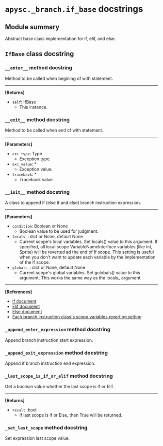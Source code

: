 # `apysc._branch.if_base` docstrings

## Module summary

Abstract base class implementation for if, elif, and else.

## `IfBase` class docstring

### `__enter__` method docstring

Method to be called when begining of with statement.<hr>

**[Returns]**

- `self`: IfBase
  - This instance.

### `__exit__` method docstring

Method to be called when end of with statement.<hr>

**[Parameters]**

- `exc_type`: Type
  - Exception type.
- `exc_value`: *
  - Exception value.
- `traceback`: *
  - Traceback value.

### `__init__` method docstring

A class to append if (else if and else) branch instruction expression.<hr>

**[Parameters]**

- `condition`: Boolean or None
  - Boolean value to be used for judgment.
- `locals_`: dict or None, default None
  - Current scope's local variables. Set locals() value to this argument. If specified, all local scope VariableNameInterface variables (like Int, Sprite) will be reverted ad the end of If scope. This setting is useful when you don't want to update each variable by the implementation of the If scope.
- `globals_`: dict or None, default None
  - Current scope's global variables. Set golobals() value to this argument. This works the same way as the locals_ argument.

<hr>

**[References]**

- [If document](https://simon-ritchie.github.io/apysc/if.html)
- [Elif document](https://simon-ritchie.github.io/apysc/elif.html)
- [Else document](https://simon-ritchie.github.io/apysc/else.html)
- [Each branch instruction class's scope variables reverting setting](https://simon-ritchie.github.io/apysc/branch_instruction_variables_reverting_setting.html)

### `_append_enter_expression` method docstring

Append branch instruction start expression.

### `_append_exit_expression` method docstring

Append if branch instruction end expression.

### `_last_scope_is_if_or_elif` method docstring

Get a boolean value whether the last scope is If or Elif.<hr>

**[Returns]**

- `result`: bool
  - If last scope is If or Else, then True will be returned.

### `_set_last_scope` method docstring

Set expression last scope value.